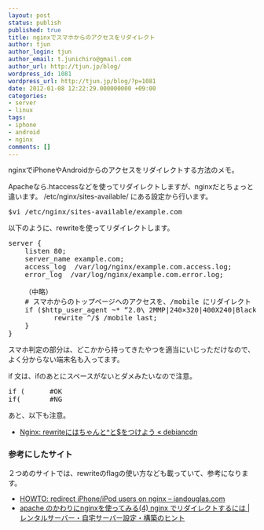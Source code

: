 ```yaml
---
layout: post
status: publish
published: true
title: nginxでスマホからのアクセスをリダイレクト
author: tjun
author_login: tjun
author_email: t.junichiro@gmail.com
author_url: http://tjun.jp/blog/
wordpress_id: 1081
wordpress_url: http://tjun.jp/blog/?p=1081
date: 2012-01-08 12:22:29.000000000 +09:00
categories:
- server
- linux
tags:
- iphone
- android
- nginx
comments: []
---
```

nginxでiPhoneやAndroidからのアクセスをリダイレクトする方法のメモ。

Apacheなら.htaccessなどを使ってリダイレクトしますが、nginxだとちょっと違います。
/etc/nginx/sites-available/ にある設定から行います。


<pre>$vi /etc/nginx/sites-available/example.com</pre>

以下のように、rewriteを使ってリダイレクトします。

<pre>
server {
    listen 80;      
    server_name example.com;
    access_log  /var/log/nginx/example.com.access.log;
    error_log  /var/log/nginx/example.com.error.log;

    （中略）
    # スマホからのトップページへのアクセスを、/mobile にリダイレクト
    if ($http_user_agent ~* &ldquo;2.0\ 2MMP|240&times;320|400X240|BlackBerry|Cellphone|Googlebot-Mobile|Opera\ Mini|iPhone|iPod|Android|BlackBerry9530|Nokia5800&Prime;) {
           rewrite ^/$ /mobile last;
    }
}
</pre>


スマホ判定の部分は、どこかから持ってきたやつを適当にいじっただけなので、よく分からない端末名も入ってます。

if 文は、ifのあとにスペースがないとダメみたいなので注意。
<pre>
if (      #OK
if(       #NG
</pre>

あと、以下も注意。
<ul>
	<li><a href="http://debiancdn.wordpress.com/2012/01/08/nginx-rewrite%e3%81%ab%e3%81%af%e3%81%a1%e3%82%83%e3%82%93%e3%81%a8%e3%81%a8%e3%82%92%e3%81%a4%e3%81%91%e3%82%88%e3%81%86/">Nginx: rewriteにはちゃんと^と$をつけよう &laquo; debiancdn</a></li>
</ul>


<h3>参考にしたサイト</h3>
２つめのサイトでは、rewriteのflagの使い方なども載っていて、参考になります。

<ul>
	<li><a href="http://iandouglas.com/2010/01/20/howto-redirect-iphoneipod-users-on-nginx/">HOWTO: redirect iPhone/iPod users on nginx &ndash; iandouglas.com</a></li>
	<li><a href="http://sakura.off-soft.net/centos/apache-nginx-4-setting-redirect.html">apache のかわりにnginxを使ってみる(4) nginx でリダイレクトするには | レンタルサーバー・自宅サーバー設定・構築のヒント</a></li>
</ul>

